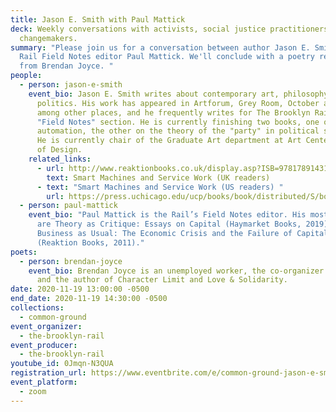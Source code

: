 ```yaml
---
title: Jason E. Smith with Paul Mattick
deck: Weekly conversations with activists, social justice practitioners, and
  changemakers.
summary: "Please join us for a conversation between author Jason E. Smith and
  Rail Field Notes editor Paul Mattick. We'll conclude with a poetry reading
  from Brendan Joyce. "
people:
  - person: jason-e-smith
    event_bio: Jason E. Smith writes about contemporary art, philosophy, and
      politics. His work has appeared in Artforum, Grey Room, October and SAQ,
      among other places, and he frequently writes for The Brooklyn Rail's
      "Field Notes" section. He is currently finishing two books, one on
      automation, the other on the theory of the "party" in political struggles.
      He is currently chair of the Graduate Art department at Art Center College
      of Design.
    related_links:
      - url: http://www.reaktionbooks.co.uk/display.asp?ISB=9781789143188&sf1=series&st1=%27Field+Notes%27&ds=Field+Notes&m=3&dc=5
        text: Smart Machines and Service Work (UK readers)
      - text: "Smart Machines and Service Work (US readers) "
        url: https://press.uchicago.edu/ucp/books/book/distributed/S/bo70564105.html
  - person: paul-mattick
    event_bio: "Paul Mattick is the Rail’s Field Notes editor. His most recent books
      are Theory as Critique: Essays on Capital (Haymarket Books, 2019) and
      Business as Usual: The Economic Crisis and the Failure of Capitalism
      (Reaktion Books, 2011)."
poets:
  - person: brendan-joyce
    event_bio: Brendan Joyce is an unemployed worker, the co-organizer of Grieveland
      and the author of Character Limit and Love & Solidarity.
date: 2020-11-19 13:00:00 -0500
end_date: 2020-11-19 14:30:00 -0500
collections:
  - common-ground
event_organizer:
  - the-brooklyn-rail
event_producer:
  - the-brooklyn-rail
youtube_id: 0Jmqn-N3QUA
registration_url: https://www.eventbrite.com/e/common-ground-jason-e-smith-tickets-129030137615
event_platform:
  - zoom
---
```

